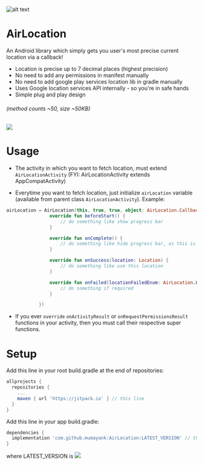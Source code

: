![alt text](https://github.com/mumayank/AirLocation/blob/master/image.png "Logo")

# AirLocation

An Android library which simply gets you user's most precise current location via a callback!
+ Location is precise up to 7 decimal places (highest precision)
+ No need to add any permissions in manifest manually
+ No need to add google play services location lib in gradle manually
+ Uses Google location services API internally - so you're in safe hands
+ Simple plug and play design

###### (method counts ~50, size ~50KB)

[![](https://jitpack.io/v/mumayank/AirLocation.svg)](https://jitpack.io/#mumayank/AirLocation)

# Usage

+ The activity in which you want to fetch location, must extend `AirLocationActivity` (FYI: AirLocationActivity extends AppCompatActivity)

+ Everytime you want to fetch location, just initialize `airLocation` variable (available from parent class `AirLocationActivity`). Example:

```kotlin
airLocation = AirLocation(this, true, true, object: AirLocation.Callbacks {
                override fun beforeStart() {
                    // do something like show progress bar
                }

                override fun onComplete() {
                    // do something like hide progress bar, as this is called on both: onSuccess and onFailure
                }

                override fun onSuccess(location: Location) {
                    // do something like use this location
                }

                override fun onFailed(locationFailedEnum: AirLocation.LocationFailedEnum) {
                    // do something if required
                }

            })
```

+ If you ever `override` `onActivityResult` or `onRequestPermissionsResult` functions in your activity, then you must call their respective super functions.

# Setup

Add this line in your root build.gradle at the end of repositories:

```gradle
allprojects {
  repositories {
    ...
    maven { url 'https://jitpack.io' } // this line
  }
}
  ```
Add this line in your app build.gradle:
```gradle
dependencies {
  implementation 'com.github.mumayank:AirLocation:LATEST_VERSION' // this line
}
```
where LATEST_VERSION is [![](https://jitpack.io/v/mumayank/AirLocation.svg)](https://jitpack.io/#mumayank/AirLocation)

